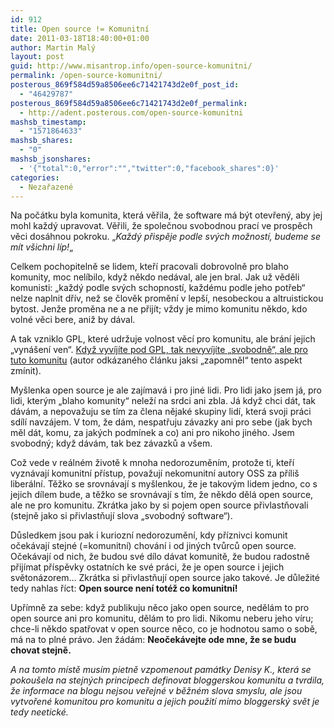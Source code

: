 ```yaml
---
id: 912
title: Open source != Komunitní
date: 2011-03-18T18:40:00+01:00
author: Martin Malý
layout: post
guid: http://www.misantrop.info/open-source-komunitni/
permalink: /open-source-komunitni/
posterous_869f584d59a8506ee6c71421743d2e0f_post_id:
  - "46429787"
posterous_869f584d59a8506ee6c71421743d2e0f_permalink:
  - http://adent.posterous.com/open-source-komunitni
mashsb_timestamp:
  - "1571864633"
mashsb_shares:
  - "0"
mashsb_jsonshares:
  - '{"total":0,"error":"","twitter":0,"facebook_shares":0}'
categories:
  - Nezařazené
---
```

Na poč&aacute;tku byla komunita, kter&aacute; věřila, že software m&aacute; b&yacute;t otevřen&yacute;, aby jej mohl každ&yacute; upravovat. Věřili, že společnou svobodnou prac&iacute; ve prospěch věci dos&aacute;hnou pokroku. &#8222;_Každ&yacute; přispěje podle sv&yacute;ch možnost&iacute;, budeme se m&iacute;t v&scaron;ichni l&iacute;p!_&#8222;

Celkem pochopitelně se lidem, kteř&iacute; pracovali dobrovolně pro blaho komunity, moc nel&iacute;bilo, když někdo ned&aacute;val, ale jen bral. Jak už věděli komunisti: &#8222;každ&yacute; podle sv&yacute;ch schopnost&iacute;, každ&eacute;mu podle jeho potřeb&#8220; nelze naplnit dř&iacute;v, než se člověk proměn&iacute; v lep&scaron;&iacute;, nesobeckou a altruistickou bytost. Jenže proměna ne a ne přij&iacute;t; vždy je mimo komunitu někdo, kdo voln&eacute; věci bere, aniž by d&aacute;val.

A tak vzniklo GPL, kter&eacute; udržuje volnost věc&iacute; pro komunitu, ale br&aacute;n&iacute; jejich &#8222;vyn&aacute;&scaron;en&iacute; ven&#8220;. [Když vyv&iacute;j&iacute;te pod GPL, tak nevyv&iacute;j&iacute;te &#8222;svobodně&#8220;, ale pro tuto komunitu](https://podnik.frantovo.cz/s/softwarove-licence-autori) (autor odk&aacute;zan&eacute;ho čl&aacute;nku jaksi &#8222;zapomněl&#8220; tento aspekt zm&iacute;nit).

My&scaron;lenka open source je ale zaj&iacute;mav&aacute; i pro jin&eacute; lidi. Pro lidi jako jsem j&aacute;, pro lidi, kter&yacute;m &#8222;blaho komunity&#8220; nelež&iacute; na srdci ani zbla. J&aacute; když chci d&aacute;t, tak d&aacute;v&aacute;m, a nepovažuju se t&iacute;m za člena nějak&eacute; skupiny lid&iacute;, kter&aacute; svoji pr&aacute;ci sd&iacute;l&iacute; navz&aacute;jem. V tom, že d&aacute;m, nespatřuju z&aacute;vazky ani pro sebe (jak bych měl d&aacute;t, komu, za jak&yacute;ch podm&iacute;nek a co) ani pro nikoho jin&eacute;ho. Jsem svobodn&yacute;; když d&aacute;v&aacute;m, tak bez z&aacute;vazků a v&scaron;em.

Což vede v re&aacute;ln&eacute;m životě k mnoha nedorozuměn&iacute;m, protože ti, kteř&iacute; vyzn&aacute;vaj&iacute; komunitn&iacute; př&iacute;stup, považuj&iacute; nekomunitn&iacute; autory OSS za př&iacute;li&scaron; liber&aacute;ln&iacute;. Těžko se srovn&aacute;vaj&iacute; s my&scaron;lenkou, že je takov&yacute;m lidem jedno, co s jejich d&iacute;lem bude, a těžko se srovn&aacute;vaj&iacute; s t&iacute;m, že někdo děl&aacute; open source, ale ne pro komunitu. Zkr&aacute;tka jako by si pojem open source přivlastňovali (stejně jako si přivlastňuj&iacute; slova &#8222;svobodn&yacute; software&#8220;).

Důsledkem jsou pak i kuriozn&iacute; nedorozuměn&iacute;, kdy př&iacute;znivci komunit oček&aacute;vaj&iacute; stejn&eacute; (=komunitn&iacute;) chov&aacute;n&iacute; i od jin&yacute;ch tvůrců open source. Oček&aacute;vaj&iacute; od nich, že budou sv&eacute; d&iacute;lo d&aacute;vat komunitě, že budou radostně přij&iacute;mat př&iacute;spěvky ostatn&iacute;ch ke sv&eacute; pr&aacute;ci, že je open source i jejich světon&aacute;zorem&#8230; Zkr&aacute;tka si přivlastňuj&iacute; open source jako takov&eacute;. Je důležit&eacute; tedy nahlas ř&iacute;ct: **Open source nen&iacute; tot&eacute;ž co komunitn&iacute;!**

Upř&iacute;mně za sebe: když publikuju něco jako open source, neděl&aacute;m to pro open source ani pro komunitu, děl&aacute;m to pro lidi. Nikomu neberu jeho v&iacute;ru; chce-li někdo spatřovat v open source něco, co je hodnotou samo o sobě, m&aacute; na to pln&eacute; pr&aacute;vo. Jen ž&aacute;d&aacute;m: **Neoček&aacute;vejte ode mne, že se budu chovat stejně.**

_A na tomto m&iacute;stě mus&iacute;m pietně vzpomenout pam&aacute;tky Denisy K., kter&aacute; se pokou&scaron;ela na stejn&yacute;ch principech definovat bloggerskou komunitu a tvrdila, že informace na blogu nejsou veřejn&eacute; v běžn&eacute;m slova smyslu, ale jsou vytvořen&eacute; komunitou pro komunitu a jejich použit&iacute; mimo bloggersk&yacute; svět je tedy neetick&eacute;._